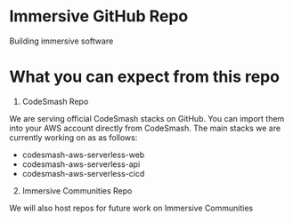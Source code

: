 # Immersive GitHub Repo

Building immersive software

# What you can expect from this repo

1. CodeSmash Repo

We are serving official CodeSmash stacks on GitHub. You can import them into your AWS account directly from CodeSmash.
The main stacks we are currently working on as as follows:

- codesmash-aws-serverless-web
- codesmash-aws-serverless-api
- codesmash-aws-serverless-cicd

2. Immersive Communities Repo

We will also host repos for future work on Immersive Communities
